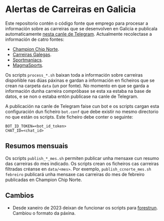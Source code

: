 # Alertas de Carreiras en Galicia

Este repositorio contén o código fonte que emprego para procesar a información sobre as carreiras que se desenvolven en Galicia e publicala automaticamente [nesta canle de Telegram](https://t.me/carreiras_galicia). Actualmente recolectase a información de catro fontes:
- [Champion Chip Norte](championchipnorte.com/).
- [Carreiras Galegas](https://www.carreirasgalegas.com/calendario).
- [Sportmaniacs](https://sportmaniacs.com/).
- [MagmaSports](https://magmasports.es/).

Os scripts `process_*.sh` baixan toda a información sobre carreiras dispoñible nas dúas páxinas e gardan a información en ficheiros que se crean na carpeta `data` (un por fonte). No momento en que se garda a información dunha carreira compróbase se esta xa estaba na base de datos, e se non o estaba entón publícase na canle de Telegram.

A publicación na canle de Telegram faise cun bot e os scripts cargan esta configuración dun ficheiro `bot.conf` que debe existir no mesmo directorio no que están os scripts. Este ficheiro debe conter o seguinte:

```A
BOT_ID_TOKEN=<bot_id_token>
CHAT_ID=<chat_id>
```

## Resumos mensuais

Os scripts `publish_*_mes.sh` permiten publicar unha mensaxe cun resumo das carreiras do mes indicado. Os scripts crean os ficheiros cas carreiras filtradas créanse en `data/<mes>`. Por exemplo, `publish_ccnorte_mes.sh febreiro` publicará unha mensaxe cas carreiras do mes de febreiro publicadas en Champion Chip Norte. 

## Cambios

- Desde xaneiro de 2023 deixan de funcionar os scripts para [forestrun](https://forestrun.es/). Cambiou o formato da páxina.
